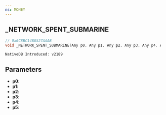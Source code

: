 ```yaml
---
ns: MONEY
---
```

## _NETWORK_SPENT_SUBMARINE

```c
// 0x6C8BC1488527AAAB
void _NETWORK_SPENT_SUBMARINE(Any p0, Any p1, Any p2, Any p3, Any p4, Any p5);
```

```
NativeDB Introduced: v2189
```

## Parameters
* **p0**:
* **p1**:
* **p2**:
* **p3**:
* **p4**:
* **p5**:
